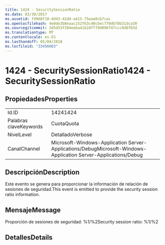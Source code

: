 ```yaml
---
title: 1424 - SecuritySessionRatio
ms.date: 03/30/2017
ms.assetid: fd960f10-dd43-42d4-a415-75eae0cb7cac
ms.openlocfilehash: 4e0de3b8eaac152f63c40cbec770dbf0b31dca30
ms.sourcegitcommit: 3d5d33f384eeba41b2dff79d096f47ccc8d8f03d
ms.translationtype: MT
ms.contentlocale: es-ES
ms.lasthandoff: 05/04/2018
ms.locfileid: "33456603"
---
```

# <a name="1424---securitysessionratio"></a><span data-ttu-id="c905d-102">1424 - SecuritySessionRatio</span><span class="sxs-lookup"><span data-stu-id="c905d-102">1424 - SecuritySessionRatio</span></span>
## <a name="properties"></a><span data-ttu-id="c905d-103">Propiedades</span><span class="sxs-lookup"><span data-stu-id="c905d-103">Properties</span></span>  
  
|||  
|-|-|  
|<span data-ttu-id="c905d-104">Id.</span><span class="sxs-lookup"><span data-stu-id="c905d-104">ID</span></span>|<span data-ttu-id="c905d-105">1424</span><span class="sxs-lookup"><span data-stu-id="c905d-105">1424</span></span>|  
|<span data-ttu-id="c905d-106">Palabras clave</span><span class="sxs-lookup"><span data-stu-id="c905d-106">Keywords</span></span>|<span data-ttu-id="c905d-107">Cuota</span><span class="sxs-lookup"><span data-stu-id="c905d-107">Quota</span></span>|  
|<span data-ttu-id="c905d-108">Nivel</span><span class="sxs-lookup"><span data-stu-id="c905d-108">Level</span></span>|<span data-ttu-id="c905d-109">Detallado</span><span class="sxs-lookup"><span data-stu-id="c905d-109">Verbose</span></span>|  
|<span data-ttu-id="c905d-110">Canal</span><span class="sxs-lookup"><span data-stu-id="c905d-110">Channel</span></span>|<span data-ttu-id="c905d-111">Microsoft-Windows-Application Server-Applications/Debug</span><span class="sxs-lookup"><span data-stu-id="c905d-111">Microsoft-Windows-Application Server-Applications/Debug</span></span>|  
  
## <a name="description"></a><span data-ttu-id="c905d-112">Descripción</span><span class="sxs-lookup"><span data-stu-id="c905d-112">Description</span></span>  
 <span data-ttu-id="c905d-113">Este evento se genera para proporcionar la información de relación de sesiones de seguridad.</span><span class="sxs-lookup"><span data-stu-id="c905d-113">This event is emitted to provide the security session ratio information.</span></span>  
  
## <a name="message"></a><span data-ttu-id="c905d-114">Mensaje</span><span class="sxs-lookup"><span data-stu-id="c905d-114">Message</span></span>  
 <span data-ttu-id="c905d-115">Proporción de sesiones de seguridad: %1/%2</span><span class="sxs-lookup"><span data-stu-id="c905d-115">Security session ratio: %1/%2</span></span>  
  
## <a name="details"></a><span data-ttu-id="c905d-116">Detalles</span><span class="sxs-lookup"><span data-stu-id="c905d-116">Details</span></span>
